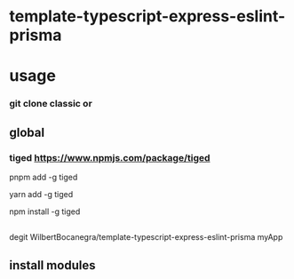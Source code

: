 # template-typescript-express-eslint-prisma


# usage


### git clone classic or 

## global

### tiged https://www.npmjs.com/package/tiged

pnpm add -g tiged  

yarn add -g tiged 

npm install -g tiged

 
## 

degit WilbertBocanegra/template-typescript-express-eslint-prisma  myApp



## install modules








